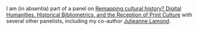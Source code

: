 I am (in absentia) part of a panel on [Remapping cultural history? Digital Humanities, Historical Bibliometrics, and the Reception of Print Culture](http://dh2015.org/abstracts/xml/TOWSEY_Mark_R_M__Remapping_Cultural_History__Digi/TOWSEY_Mark_R_M__Remapping_Cultural_History__Digital_Hu.html) with several other panelists, including my co-author [Julieanne Lamond](https://researchers.anu.edu.au/researchers/lamond-jv).
